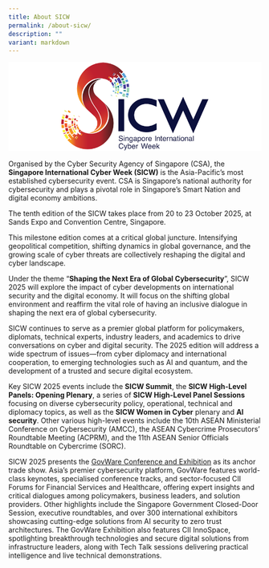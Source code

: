```yaml
---
title: About SICW
permalink: /about-sicw/
description: ""
variant: markdown
---
```

![SICW](/images/logos/logo-sicw-full-wspace-lr-h300.png)

Organised by the Cyber Security Agency of Singapore (CSA), the **Singapore International Cyber Week (SICW)** is the Asia-Pacific’s most established cybersecurity event. CSA is Singapore’s national authority for cybersecurity and plays a pivotal role in Singapore’s Smart Nation and digital economy ambitions.

The tenth edition of the SICW takes place from 20 to 23 October 2025, at Sands Expo and Convention Centre, Singapore. 

This milestone edition comes at a critical global juncture. Intensifying geopolitical competition, shifting dynamics in global governance, and the growing scale of cyber threats are collectively reshaping the digital and cyber landscape.

Under the theme “**Shaping the Next Era of Global Cybersecurity**”, SICW 2025 will explore the impact of cyber developments on international security and the digital economy. It will focus on the shifting global environment and reaffirm the vital role of having an inclusive dialogue in shaping the next era of global cybersecurity. 

SICW continues to serve as a premier global platform for policymakers, diplomats, technical experts, industry leaders, and academics to drive conversations on cyber and digital security. The 2025 edition will address a wide spectrum of issues—from cyber diplomacy and international cooperation, to emerging technologies such as AI and quantum, and the development of a trusted and secure digital ecosystem.

Key SICW 2025 events include the **SICW Summit**, the **SICW High-Level Panels: Opening Plenary**, a series of **SICW High-Level Panel Sessions** focusing on diverse cybersecurity policy, operational, technical and diplomacy topics, as well as the **SICW Women in Cyber** plenary and **AI security**. Other various high-level events include the 10th ASEAN Ministerial Conference on Cybersecurity (AMCC), the ASEAN Cybercrime Prosecutors’ Roundtable Meeting (ACPRM), and the 11th ASEAN Senior Officials Roundtable on Cybercrime (SORC).

SICW 2025 presents the [GovWare Conference and Exhibition](https://www.govware.sg/govware) as its anchor trade show. Asia’s premier cybersecurity platform, GovWare features world-class keynotes, specialised conference tracks, and sector-focused CII Forums for Financial Services and Healthcare, offering expert insights and critical dialogues among policymakers, business leaders, and solution providers. Other highlights include the Singapore Government Closed-Door Session, executive roundtables, and over 300 international exhibitors showcasing cutting-edge solutions from AI security to zero trust architectures. The GovWare Exhibition also features CII InnoSpace, spotlighting breakthrough technologies and secure digital solutions from infrastructure leaders, along with Tech Talk sessions delivering practical intelligence and live technical demonstrations.